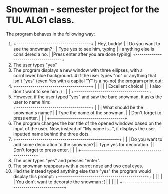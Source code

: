# Snowman - semester project for the TUL ALG1 class.

The program behaves in the following way:

1.  +-------------------------------------+
    |              Hey, buddy!            |
    |   Do you want to see the snowman?   |
    |     Type yes to see him, typing     |
    |   anything else is considered a no. |
    |Press enter after you are done typing|
    +-------------------------------------+
2. The user types "yes"
3. The program displays a new window with three ellipses, with a cornflower blue background. 
4  If the user types "no" or anything that isn't "yes" (even Yes with a capital "Y" is a no-no) the program print out:
5.  +-------------------------------------+
		|                                     |
		|                                     |
		|            Excellent choice!        |
		|    I also don't want to see him :)  |
		|                                     |
		+-------------------------------------+
6.  However, if the user typed "yes" and saw the bare snowman, it asks the user to name him:     
    +-------------------------------------+
    |                                     |
    |  What should be the snowman's name? |
    |     Type the name of the snowman.   |
    |      Don't forget to press enter.   |
    |                                     |
    +-------------------------------------+
7. The program changes the bar title of the opened windows based on the input of the user. Now, instead of "My name is...", 
it displays the user inputted name behind the three dots.
8.  +---------------------------------------------------+
    |                                                   |
    | Do you want to add some decoration to the snowman?|
    |           Type yes for decoration.                |
    |          Don't forget to press enter.             |
    |                                                   |
    +---------------------------------------------------+
9.  The user types "yes" and presses "enter".
10. The snowman reappears with a carrot nose and two coal eyes.
11. Had the instead typed anything else than "yes" the program would display this prompt:
    +---------------------------------------------+
    |                                             |
    |                                             |
    |  You don't want to decorate the snowman :(  |
    |                                             |
    |                                             |
    +---------------------------------------------+

